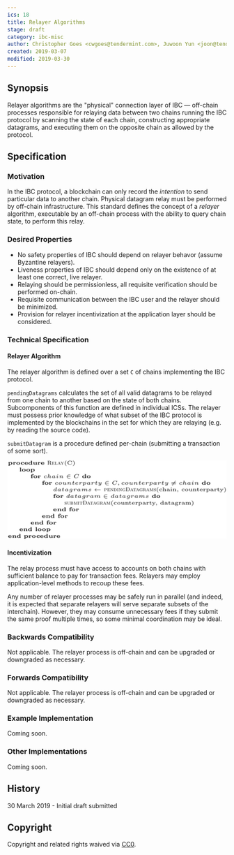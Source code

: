```yaml
---
ics: 18
title: Relayer Algorithms
stage: draft
category: ibc-misc
author: Christopher Goes <cwgoes@tendermint.com>, Juwoon Yun <joon@tendermint.com>
created: 2019-03-07
modified: 2019-03-30
---
```


## Synopsis

Relayer algorithms are the "physical" connection layer of IBC — off-chain processes responsible for relaying data between two chains running the IBC protocol by scanning the state of each chain, constructing appropriate datagrams, and executing them on the opposite chain as allowed by the protocol.

## Specification

### Motivation

In the IBC protocol, a blockchain can only record the *intention* to send particular data to another chain. Physical datagram relay must be performed by off-chain infrastructure. This standard defines the concept of a *relayer* algorithm, executable by an off-chain process with the ability to query chain state, to perform this relay.

### Desired Properties

- No safety properties of IBC should depend on relayer behavor (assume Byzantine relayers).
- Liveness properties of IBC should depend only on the existence of at least one correct, live relayer.
- Relaying should be permissionless, all requisite verification should be performed on-chain.
- Requisite communication between the IBC user and the relayer should be minimized.
- Provision for relayer incentivization at the application layer should be considered.

### Technical Specification

#### Relayer Algorithm

The relayer algorithm is defined over a set `C` of chains implementing the IBC protocol.

`pendingDatagrams` calculates the set of all valid datagrams to be relayed from one chain to another based on the state of both chains. Subcomponents of this function are defined in individual ICSs. The relayer must possess prior knowledge of what subset of the IBC protocol is implemented by the blockchains in the set for which they are relaying (e.g. by reading the source code).

`submitDatagram` is a procedure defined per-chain (submitting a transaction of some sort).

![Relayer](relayer.png)

#### Incentivization

The relay process must have access to accounts on both chains with sufficient balance to pay for transaction fees. Relayers may employ application-level methods to recoup these fees.

Any number of relayer processes may be safely run in parallel (and indeed, it is expected that separate relayers will serve separate subsets of the interchain). However, they may consume unnecessary fees if they submit the same proof multiple times, so some minimal coordination may be ideal.

### Backwards Compatibility

Not applicable. The relayer process is off-chain and can be upgraded or downgraded as necessary.

### Forwards Compatibility

Not applicable. The relayer process is off-chain and can be upgraded or downgraded as necessary.

### Example Implementation

Coming soon.

### Other Implementations

Coming soon.

## History

30 March 2019 - Initial draft submitted

## Copyright

Copyright and related rights waived via [CC0](https://creativecommons.org/publicdomain/zero/1.0/).
